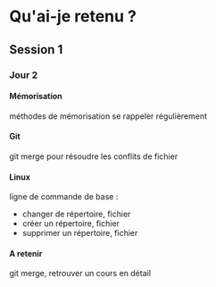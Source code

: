 # Qu'ai-je retenu ?

## Session 1

### Jour 2

#### Mémorisation

méthodes de mémorisation
se rappeler régulièrement

#### Git

git merge pour résoudre les conflits de fichier

#### Linux

ligne de commande de base :

* changer de répertoire, fichier
* créer un répertoire, fichier
* supprimer un répertoire, fichier

#### A retenir

git merge, retrouver un cours en détail
